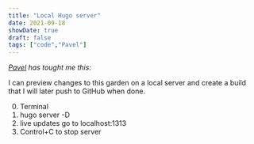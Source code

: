 ```yaml
---
title: "Local Hugo server"
date: 2021-09-18
showDate: true
draft: false
tags: ["code","Pavel"]
---
```

_[Pavel](https://pa2sh.club/) has tought me this:_

I can preview changes to this garden on a local server and create a build that I will later push to GitHub when done.

0. Terminal
1. hugo server -D
2. live updates go to localhost:1313
3. Control+C to stop server